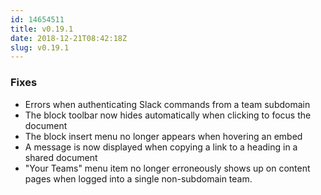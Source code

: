 ```yaml
---
id: 14654511
title: v0.19.1
date: 2018-12-21T08:42:18Z
slug: v0.19.1
---
```

    
### Fixes

- Errors when authenticating Slack commands from a team subdomain
- The block toolbar now hides automatically when clicking to focus the document
- The block insert menu no longer appears when hovering an embed
- A message is now displayed when copying a link to a heading in a shared document
- "Your Teams" menu item no longer erroneously shows up on content pages when logged into a single non-subdomain team.
      
